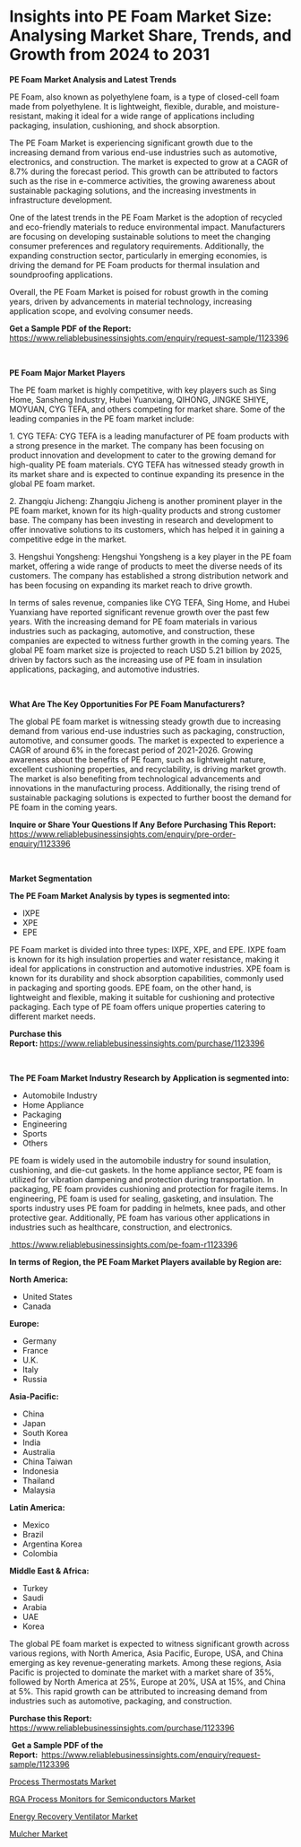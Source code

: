 <p><h1>Insights into PE Foam Market Size: Analysing Market Share, Trends, and Growth from 2024 to 2031</h1></p><p><strong>PE Foam Market Analysis and Latest Trends</strong></p>
<p><p>PE Foam, also known as polyethylene foam, is a type of closed-cell foam made from polyethylene. It is lightweight, flexible, durable, and moisture-resistant, making it ideal for a wide range of applications including packaging, insulation, cushioning, and shock absorption.</p><p>The PE Foam Market is experiencing significant growth due to the increasing demand from various end-use industries such as automotive, electronics, and construction. The market is expected to grow at a CAGR of 8.7% during the forecast period. This growth can be attributed to factors such as the rise in e-commerce activities, the growing awareness about sustainable packaging solutions, and the increasing investments in infrastructure development.</p><p>One of the latest trends in the PE Foam Market is the adoption of recycled and eco-friendly materials to reduce environmental impact. Manufacturers are focusing on developing sustainable solutions to meet the changing consumer preferences and regulatory requirements. Additionally, the expanding construction sector, particularly in emerging economies, is driving the demand for PE Foam products for thermal insulation and soundproofing applications.</p><p>Overall, the PE Foam Market is poised for robust growth in the coming years, driven by advancements in material technology, increasing application scope, and evolving consumer needs.</p></p>
<p><strong>Get a Sample PDF of the Report:&nbsp;</strong> <a href="https://www.reliablebusinessinsights.com/enquiry/request-sample/1123396">https://www.reliablebusinessinsights.com/enquiry/request-sample/1123396</a></p>
<p>&nbsp;</p>
<p><strong>PE Foam Major Market Players</strong></p>
<p><p>The PE foam market is highly competitive, with key players such as Sing Home, Sansheng Industry, Hubei Yuanxiang, QIHONG, JINGKE SHIYE, MOYUAN, CYG TEFA, and others competing for market share. Some of the leading companies in the PE foam market include:</p><p>1. CYG TEFA: CYG TEFA is a leading manufacturer of PE foam products with a strong presence in the market. The company has been focusing on product innovation and development to cater to the growing demand for high-quality PE foam materials. CYG TEFA has witnessed steady growth in its market share and is expected to continue expanding its presence in the global PE foam market.</p><p>2. Zhangqiu Jicheng: Zhangqiu Jicheng is another prominent player in the PE foam market, known for its high-quality products and strong customer base. The company has been investing in research and development to offer innovative solutions to its customers, which has helped it in gaining a competitive edge in the market.</p><p>3. Hengshui Yongsheng: Hengshui Yongsheng is a key player in the PE foam market, offering a wide range of products to meet the diverse needs of its customers. The company has established a strong distribution network and has been focusing on expanding its market reach to drive growth.</p><p>In terms of sales revenue, companies like CYG TEFA, Sing Home, and Hubei Yuanxiang have reported significant revenue growth over the past few years. With the increasing demand for PE foam materials in various industries such as packaging, automotive, and construction, these companies are expected to witness further growth in the coming years. The global PE foam market size is projected to reach USD 5.21 billion by 2025, driven by factors such as the increasing use of PE foam in insulation applications, packaging, and automotive industries.</p></p>
<p>&nbsp;</p>
<p><strong>What Are The Key Opportunities For PE Foam Manufacturers?</strong></p>
<p><p>The global PE foam market is witnessing steady growth due to increasing demand from various end-use industries such as packaging, construction, automotive, and consumer goods. The market is expected to experience a CAGR of around 6% in the forecast period of 2021-2026. Growing awareness about the benefits of PE foam, such as lightweight nature, excellent cushioning properties, and recyclability, is driving market growth. The market is also benefiting from technological advancements and innovations in the manufacturing process. Additionally, the rising trend of sustainable packaging solutions is expected to further boost the demand for PE foam in the coming years.</p></p>
<p><strong>Inquire or Share Your Questions If Any Before Purchasing This Report:</strong> <a href="https://www.reliablebusinessinsights.com/enquiry/pre-order-enquiry/1123396">https://www.reliablebusinessinsights.com/enquiry/pre-order-enquiry/1123396</a></p>
<p>&nbsp;</p>
<p><strong>Market Segmentation</strong></p>
<p><strong>The PE Foam Market Analysis by types is segmented into:</strong></p>
<p><ul><li>IXPE</li><li>XPE</li><li>EPE</li></ul></p>
<p><p>PE Foam market is divided into three types: IXPE, XPE, and EPE. IXPE foam is known for its high insulation properties and water resistance, making it ideal for applications in construction and automotive industries. XPE foam is known for its durability and shock absorption capabilities, commonly used in packaging and sporting goods. EPE foam, on the other hand, is lightweight and flexible, making it suitable for cushioning and protective packaging. Each type of PE foam offers unique properties catering to different market needs.</p></p>
<p><strong>Purchase this Report:&nbsp;</strong><a href="https://www.reliablebusinessinsights.com/purchase/1123396">https://www.reliablebusinessinsights.com/purchase/1123396</a></p>
<p>&nbsp;</p>
<p><strong>The PE Foam Market Industry Research by Application is segmented into:</strong></p>
<p><ul><li>Automobile Industry</li><li>Home Appliance</li><li>Packaging</li><li>Engineering</li><li>Sports</li><li>Others</li></ul></p>
<p><p>PE foam is widely used in the automobile industry for sound insulation, cushioning, and die-cut gaskets. In the home appliance sector, PE foam is utilized for vibration dampening and protection during transportation. In packaging, PE foam provides cushioning and protection for fragile items. In engineering, PE foam is used for sealing, gasketing, and insulation. The sports industry uses PE foam for padding in helmets, knee pads, and other protective gear. Additionally, PE foam has various other applications in industries such as healthcare, construction, and electronics.</p></p>
<p><a href="https://www.reliablebusinessinsights.com/pe-foam-r1123396">&nbsp;https://www.reliablebusinessinsights.com/pe-foam-r1123396</a></p>
<p><strong>In terms of Region, the PE Foam Market Players available by Region are:</strong></p>
<p>
    <p> <strong> North America: </strong>
        <ul>
            <li>United States</li>
            <li>Canada</li>
        </ul>
        </p> 
    <p> <strong> Europe: </strong>
        <ul>
            <li>Germany</li>
            <li>France</li>
            <li>U.K.</li>
            <li>Italy</li>
            <li>Russia</li>
        </ul>
        </p> 
    <p> <strong> Asia-Pacific: </strong>
        <ul>
            <li>China</li>
            <li>Japan</li>
            <li>South Korea</li>
            <li>India</li>
            <li>Australia</li>
            <li>China Taiwan</li>
            <li>Indonesia</li>
            <li>Thailand</li>
            <li>Malaysia</li>
        </ul>
        </p> 
    <p> <strong> Latin America: </strong>
        <ul>
            <li>Mexico</li>
            <li>Brazil</li>
            <li>Argentina Korea</li>
            <li>Colombia</li>
        </ul>
        </p> 
    <p> <strong> Middle East & Africa: </strong>
        <ul>
            <li>Turkey</li>
            <li>Saudi</li>
            <li>Arabia</li>
            <li>UAE</li>
            <li>Korea</li>
        </ul>
    </p>
    </p>
<p><p>The global PE foam market is expected to witness significant growth across various regions, with North America, Asia Pacific, Europe, USA, and China emerging as key revenue-generating markets. Among these regions, Asia Pacific is projected to dominate the market with a market share of 35%, followed by North America at 25%, Europe at 20%, USA at 15%, and China at 5%. This rapid growth can be attributed to increasing demand from industries such as automotive, packaging, and construction.</p></p>
<p><strong>Purchase this Report: </strong><a href="https://www.reliablebusinessinsights.com/purchase/1123396">https://www.reliablebusinessinsights.com/purchase/1123396</a></p>
<p>&nbsp;<strong>Get a Sample PDF of the Report:&nbsp;&nbsp;</strong><a href="https://www.reliablebusinessinsights.com/enquiry/request-sample/1123396">https://www.reliablebusinessinsights.com/enquiry/request-sample/1123396</a></p>
<p><strong></strong></p>
<p><p><a href="https://github.com/mdmasty/Market-Research-Report-List-1/blob/main/process-thermostats-market.md">Process Thermostats Market</a></p><p><a href="https://github.com/salfordkingie/Market-Research-Report-List-1/blob/main/rga-process-monitors-for-semiconductors-market.md">RGA Process Monitors for Semiconductors Market</a></p><p><a href="https://medium.com/@raperang95/global-energy-recovery-ventilator-market-share-and-growth-opportunities-and-market-size-growing-1ced6e77f0df">Energy Recovery Ventilator Market</a></p><p><a href="https://medium.com/@lindakreitz382024/global-mulcher-market-size-and-market-trends-analysis-by-regional-outlook-competitive-strategies-ae0cf33ac6c7">Mulcher Market</a></p></p>